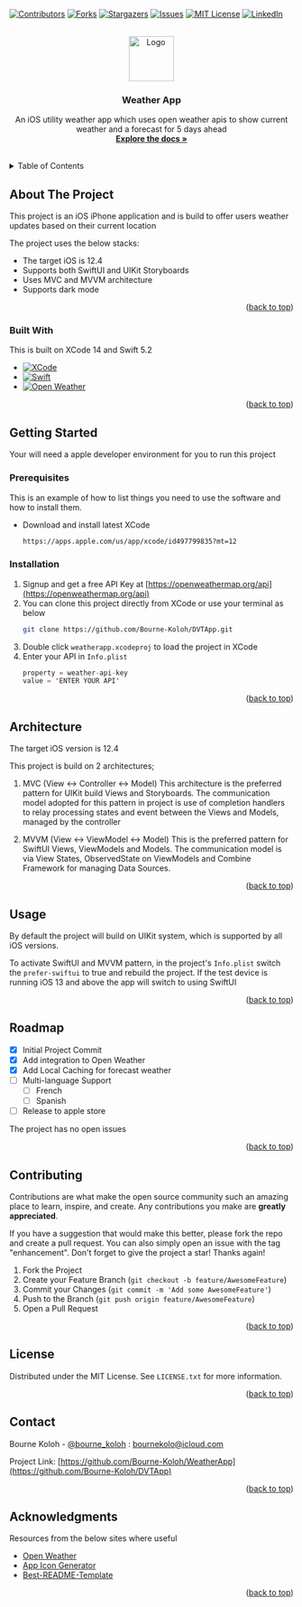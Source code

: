 ﻿<!-- Improved compatibility of back to top link: See: https://github.com/Bourne-Koloh/DVTApp/pull/73 -->
<a name="readme-top"></a>
<!--
*** Thanks for checking out the Best-README-Template. If you have a suggestion
*** that would make this better, please fork the repo and create a pull request
*** or simply open an issue with the tag "enhancement".
*** Don't forget to give the project a star!
*** Thanks again! Now go create something AMAZING! :D
-->



<!-- PROJECT SHIELDS -->
<!--
*** I'm using markdown "reference style" links for readability.
*** Reference links are enclosed in brackets [ ] instead of parentheses ( ).
*** See the bottom of this document for the declaration of the reference variables
*** for contributors-url, forks-url, etc. This is an optional, concise syntax you may use.
*** https://www.markdownguide.org/basic-syntax/#reference-style-links
-->
[![Contributors][contributors-shield]][contributors-url]
[![Forks][forks-shield]][forks-url]
[![Stargazers][stars-shield]][stars-url]
[![Issues][issues-shield]][issues-url]
[![MIT License][license-shield]][license-url]
[![LinkedIn][linkedin-shield]][linkedin-url]



<!-- PROJECT LOGO -->
<br />
<div align="center">
  <a href="https://github.com/Bourne-Koloh/DVTApp">
    <img src="weatherapp/resources/logo.png" alt="Logo" width="80" height="80">
  </a>

  <h3 align="center">Weather App</h3>

  <p align="center">
    An iOS utility weather app which uses open weather apis to show current weather and a forecast for 5 days ahead
    <br />
    <a href="https://openweathermap.org/"><strong>Explore the docs »</strong></a>
    <br />
    <br />
  </p>
</div>



<!-- TABLE OF CONTENTS -->
<details>
  <summary>Table of Contents</summary>
  <ol>
    <li>
      <a href="#about-the-project">About The Project</a>
      <ul>
        <li><a href="#built-with">Built With</a></li>
      </ul>
    </li>
    <li>
      <a href="#getting-started">Getting Started</a>
      <ul>
        <li><a href="#prerequisites">Prerequisites</a></li>
        <li><a href="#installation">Installation</a></li>
      </ul>
    </li>
    <li><a href="#usage">Usage</a></li>
    <li><a href="#roadmap">Roadmap</a></li>
    <li><a href="#contributing">Contributing</a></li>
    <li><a href="#license">License</a></li>
    <li><a href="#contact">Contact</a></li>
    <li><a href="#acknowledgments">Acknowledgments</a></li>
  </ol>
</details>



<!-- ABOUT THE PROJECT -->
## About The Project


This project is an iOS iPhone application and is build to offer users weather updates based on their current location

The project uses the below stacks:
* The target iOS is 12.4
* Supports both SwiftUI and UIKit Storyboards
* Uses MVC and MVVM architecture
* Supports dark mode

<p align="right">(<a href="#readme-top">back to top</a>)</p>



### Built With

This is built on XCode 14 and Swift 5.2

* [![XCode][XCode]][xcode-url]
* [![Swift][swift]][swift-url]
* [![Open Weather][openweather]][open-weather-url]

<p align="right">(<a href="#readme-top">back to top</a>)</p>



<!-- GETTING STARTED -->
## Getting Started

Your will need a apple developer environment for you to run this project

### Prerequisites

This is an example of how to list things you need to use the software and how to install them.
* Download and install latest XCode 
  ```sh
  https://apps.apple.com/us/app/xcode/id497799835?mt=12
  ```

### Installation


1. Signup and get a free API Key at [https://openweathermap.org/api](https://openweathermap.org/api)
2. You can clone this project directly from XCode or use your terminal as below
   ```sh
   git clone https://github.com/Bourne-Koloh/DVTApp.git
   ```
3. Double click `weatherapp.xcodeproj` to load the project in XCode
4. Enter your API in `Info.plist` 
   ```swift
   property = weather-api-key
   value = 'ENTER YOUR API'
   ```

<p align="right">(<a href="#readme-top">back to top</a>)</p>


<!-- ARCHITECTURE -->
## Architecture
The target iOS version is 12.4

This project is build on 2 architectures;

1. MVC (View ↔ Controller ↔ Model)
This architecture is the preferred pattern for UIKit build Views and Storyboards. The communication model adopted for this pattern in project is use of completion handlers to relay processing states and event between the Views and Models, managed by the controller


2. MVVM (View ↔ ViewModel ↔ Model)
This is the preferred pattern for SwiftUI Views, ViewModels and Models. The communication model is via View States, ObservedState on ViewModels and Combine Framework for managing Data Sources. 

<p align="right">(<a href="#readme-top">back to top</a>)</p>



<!-- USAGE EXAMPLES -->
## Usage

By default the project will build on UIKit system, which is supported by all iOS versions.

To activate SwiftUI and MVVM pattern, in the project's `Info.plist` switch the `prefer-swiftui` to true and rebuild the project. If the test device is running iOS 13 and above the app will switch to using SwiftUI


<p align="right">(<a href="#readme-top">back to top</a>)</p>




<!-- ROADMAP -->
## Roadmap

- [x] Initial Project Commit
- [x] Add integration to Open Weather
- [x] Add Local Caching for forecast weather
- [ ] Multi-language Support
    - [ ] French
    - [ ] Spanish
- [ ] Release to apple store

The project has no open issues

<p align="right">(<a href="#readme-top">back to top</a>)</p>



<!-- CONTRIBUTING -->
## Contributing

Contributions are what make the open source community such an amazing place to learn, inspire, and create. Any contributions you make are **greatly appreciated**.

If you have a suggestion that would make this better, please fork the repo and create a pull request. You can also simply open an issue with the tag "enhancement".
Don't forget to give the project a star! Thanks again!

1. Fork the Project
2. Create your Feature Branch (`git checkout -b feature/AwesomeFeature`)
3. Commit your Changes (`git commit -m 'Add some AwesomeFeature'`)
4. Push to the Branch (`git push origin feature/AwesomeFeature`)
5. Open a Pull Request

<p align="right">(<a href="#readme-top">back to top</a>)</p>



<!-- LICENSE -->
## License

Distributed under the MIT License. See `LICENSE.txt` for more information.

<p align="right">(<a href="#readme-top">back to top</a>)</p>



<!-- CONTACT -->
## Contact

Bourne Koloh - [@bourne_koloh](https://twitter.com/bourne_koloh) : bournekolo@icloud.com

Project Link: [https://github.com/Bourne-Koloh/WeatherApp](https://github.com/Bourne-Koloh/DVTApp)

<p align="right">(<a href="#readme-top">back to top</a>)</p>



<!-- ACKNOWLEDGMENTS -->
## Acknowledgments

Resources from the below sites where useful


* [Open Weather](https://openweathermap.org/)
* [App Icon Generator](https://www.iconsgenerator.com/Home/AppIcons)
* [Best-README-Template](https://github.com/othneildrew/Best-README-Template)

<p align="right">(<a href="#readme-top">back to top</a>)</p>


<!-- MARKDOWN LINKS & IMAGES -->
<!-- https://www.markdownguide.org/basic-syntax/#reference-style-links -->


[contributors-shield]: https://img.shields.io/github/contributors/Bourne-Koloh/DVTApp.svg?style=for-the-badge
[contributors-url]: https://github.com/Bourne-Koloh/DVTApp/graphs/contributors
[forks-shield]: https://img.shields.io/github/forks/Bourne-Koloh/DVTApp.svg?style=for-the-badge
[forks-url]: https://github.com/Bourne-Koloh/DVTApp/network/members
[stars-shield]: https://img.shields.io/github/stars/Bourne-Koloh/DVTApp.svg?style=for-the-badge
[stars-url]: https://github.com/Bourne-Koloh/DVTApp/stargazers
[issues-shield]: https://img.shields.io/github/issues/Bourne-Koloh/DVTApp.svg?style=for-the-badge
[issues-url]: https://github.com/Bourne-Koloh/DVTApp/issues
[license-shield]: https://img.shields.io/github/license/Bourne-Koloh/DVTApp.svg?style=for-the-badge
[license-url]: https://github.com/Bourne-Koloh/DVTApp/blob/master/LICENSE.txt
[linkedin-shield]: https://img.shields.io/badge/-LinkedIn-black.svg?style=for-the-badge&logo=linkedin&colorB=555
[linkedin-url]: https://linkedin.com/in/othneildrew

[product-screenshot]: weatherapp/resources/screenshot.png
[XCode]: https://is1-ssl.mzstatic.com/image/thumb/Purple116/v4/58/25/3a/58253a1d-1cf2-c4a5-44a6-6bbc8ee6e274/Xcode-85-220-0-4-2x-sRGB.png/246x0w.webp
[xcode-url]: https://developer.apple.com/xcode/resources/
[Swift]: https://developer.apple.com/assets/elements/icons/swift-playgrounds/swift-playgrounds-96x96_2x.png
[swift-url]: https://developer.apple.com/swift-playgrounds/
[OpenWeather]: https://openweathermap.org/themes/openweathermap/assets/img/logo_white_cropped.png
[open-weather-url]: https://openweathermap.org/